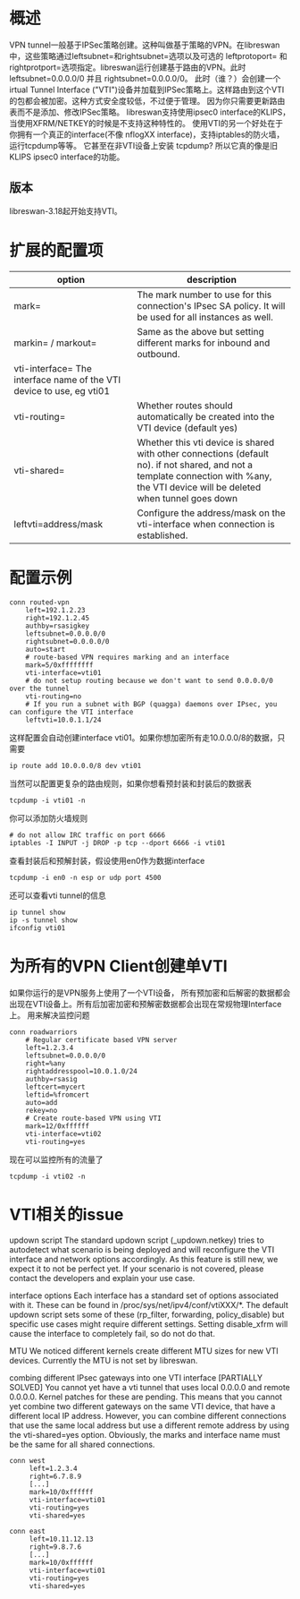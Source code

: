 # 概述
VPN tunnel一般基于IPSec策略创建。这种叫做基于策略的VPN。在libreswan中，这些策略通过leftsubnet=和rightsubnet=选项以及可选的
leftprotoport= 和 rightprotport=选项指定。libreswan运行创建基于路由的VPN。此时leftsubnet=0.0.0.0/0 并且 rightsubnet=0.0.0.0/0。
此时（谁？）会创建一个irtual Tunnel Interface ("VTI")设备并加载到IPSec策略上。这样路由到这个VTI的包都会被加密。这种方式安全度较低，不过便于管理。
因为你只需要更新路由表而不是添加、修改IPSec策略。
libreswan支持使用ipsec0 interface的KLIPS，当使用XFRM/NETKEY的时候是不支持这种特性的。
使用VTI的另一个好处在于你拥有一个真正的interface(不像 nflogXX interface)，支持iptables的防火墙，运行tcpdump等等。
它甚至在非VTI设备上安装 tcpdump? 所以它真的像是旧KLIPS ipsec0 interface的功能。
## 版本
libreswan-3.18起开始支持VTI。
# 扩展的配置项

| option	                                                              | description                                                                                                                                                                          |
|----------------------------------------------------------------------|--------------------------------------------------------------------------------------------------------------------------------------------------------------------------------------|
| mark=	                                                               | The mark number to use for this connection's IPsec SA policy. It will be used for all instances as well.                                                                             |
| markin= / markout=                                                   | 	Same as the above but setting different marks for inbound and outbound.                                                                                                             |
| vti-interface=	The interface name of the VTI device to use, eg vti01 |
| vti-routing=                                                         | 	Whether routes should automatically be created into the VTI device (default yes)                                                                                                    |
| vti-shared=                                                          | 	Whether this vti device is shared with other connections (default no). if not shared, and not a template connection with %any, the VTI device will be deleted when tunnel goes down |
| leftvti=address/mask                                                 | 	Configure the address/mask on the vti-interface when connection is established.                                                                                                     |
# 配置示例
```shell
conn routed-vpn
    left=192.1.2.23
    right=192.1.2.45
    authby=rsasigkey
    leftsubnet=0.0.0.0/0
    rightsubnet=0.0.0.0/0
    auto=start
    # route-based VPN requires marking and an interface
    mark=5/0xffffffff
    vti-interface=vti01
    # do not setup routing because we don't want to send 0.0.0.0/0 over the tunnel
    vti-routing=no
    # If you run a subnet with BGP (quagga) daemons over IPsec, you can configure the VTI interface
    leftvti=10.0.1.1/24

```
这样配置会自动创建interface vti01。如果你想加密所有走10.0.0.0/8的数据，只需要
```shell
ip route add 10.0.0.0/8 dev vti01
```
当然可以配置更复杂的路由规则，如果你想看预封装和封装后的数据表
```shell
tcpdump -i vti01 -n
```
你可以添加防火墙规则
```shell
# do not allow IRC traffic on port 6666
iptables -I INPUT -j DROP -p tcp --dport 6666 -i vti01
```
查看封装后和预解封装，假设使用en0作为数据interface
```shell
tcpdump -i en0 -n esp or udp port 4500
```
还可以查看vti tunnel的信息
```shell
ip tunnel show
ip -s tunnel show
ifconfig vti01
```
# 为所有的VPN Client创建单VTI
如果你运行的是VPN服务上使用了一个VTI设备， 所有预加密和后解密的数据都会出现在VTI设备上。所有后加密加密和预解密数据都会出现在常规物理Interface上。
用来解决监控问题
```shell
conn roadwarriors
    # Regular certificate based VPN server
    left=1.2.3.4
    leftsubnet=0.0.0.0/0
    right=%any
    rightaddresspool=10.0.1.0/24
    authby=rsasig
    leftcert=mycert
    leftid=%fromcert
    auto=add
    rekey=no
    # Create route-based VPN using VTI
    mark=12/0xffffff
    vti-interface=vti02
    vti-routing=yes
```
现在可以监控所有的流量了
```shell
tcpdump -i vti02 -n
```
# VTI相关的issue
updown script
The standard updown script (_updown.netkey) tries to autodetect what scenario is being deployed and will reconfigure the VTI interface and network options accordingly. As this feature is still new, we expect it to not be perfect yet. If your scenario is not covered, please contact the developers and explain your use case.

interface options
Each interface has a standard set of options associated with it. These can be found in /proc/sys/net/ipv4/conf/vtiXXX/*. The default updown script sets some of these (rp_filter, forwarding, policy_disable) but specific use cases might require different settings. Setting disable_xfrm will cause the interface to completely fail, so do not do that.

MTU
We noticed different kernels create different MTU sizes for new VTI devices. Currently the MTU is not set by libreswan.

combing different IPsec gateways into one VTI interface [PARTIALLY SOLVED]
You cannot yet have a vti tunnel that uses local 0.0.0.0 and remote 0.0.0.0. Kernel patches for these are pending. This means that you cannot yet combine two different gateways on the same VTI device, that have a different local IP address. However, you can combine different connections that use the same local address but use a different remote address by using the vti-shared=yes option. Obviously, the marks and interface name must be the same for all shared connections.

```shell
conn west
     left=1.2.3.4
     right=6.7.8.9
     [...]
     mark=10/0xffffff
     vti-interface=vti01
     vti-routing=yes
     vti-shared=yes

conn east
     left=10.11.12.13
     right=9.8.7.6
     [...]
     mark=10/0xffffff
     vti-interface=vti01
     vti-routing=yes
     vti-shared=yes
```